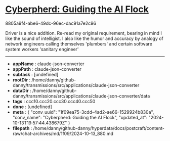 # [Cyberpherd: Guiding the AI Flock](https://claude.ai/chat/1f09ea75-3cdd-4ad2-ae66-1529924b830a)

8805a9f4-abe6-49dc-96ec-dac91a7e2c96

Driver is a nice addition. Re-read my original requirement, bearing  in mind I like the sound of intelligist. I also like the humor and accuracy by analogy of network engineers calling themselves 'plumbers' and certain software system workers 'sanitary engineer'

---

* **appName** : claude-json-converter
* **appPath** : claude-json-converter
* **subtask** : [undefined]
* **rootDir** : /home/danny/github-danny/transmissions/src/applications/claude-json-converter
* **dataDir** : /home/danny/github-danny/transmissions/src/applications/claude-json-converter/data
* **tags** : ccc10.ccc20.ccc30.ccc40.ccc50
* **done** : [undefined]
* **meta** : {
  "conv_uuid": "1f09ea75-3cdd-4ad2-ae66-1529924b830a",
  "conv_name": "Cyberpherd: Guiding the AI Flock",
  "updated_at": "2024-10-13T19:57:44.438679Z"
}
* **filepath** : /home/danny/github-danny/hyperdata/docs/postcraft/content-raw/chat-archives/md/1f09/2024-10-13_880.md